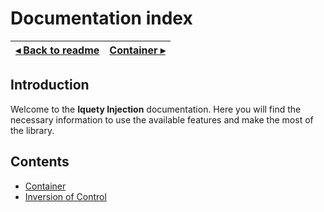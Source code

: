 # Documentation index

[◂ Back to readme](../../readme.md) | [Container ▸](01-container.md)
-- | --

## Introduction

Welcome to the **Iquety Injection** documentation. Here you will find the necessary information to use the available features and make the most of the library.

## Contents

- [Container](01-container.md)
- [Inversion of Control](02-inversion-of-control.md)
